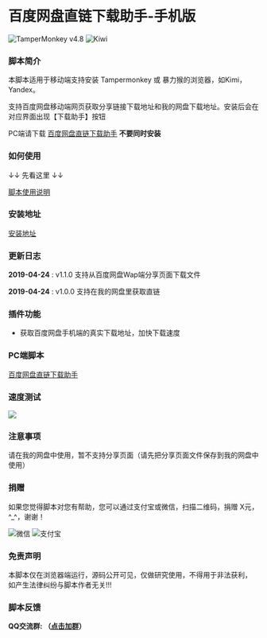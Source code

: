# 百度网盘直链下载助手-手机版
![TamperMonkey v4.8](https://img.shields.io/badge/TamperMonkey-v4.8-brightgreen.svg) ![Kiwi](https://img.shields.io/badge/Kiwi%20x64-v73.0-brightgreen.svg)

### 脚本简介
本脚本适用于移动端支持安装 Tampermonkey 或 暴力猴的浏览器，如Kimi，Yandex。

支持百度网盘移动端网页获取分享链接下载地址和我的网盘下载地址。安装后会在对应界面出现【下载助手】按钮

PC端请下载 [百度网盘直链下载助手](https://greasyfork.org/zh-CN/scripts/39504)  **不要同时安装**

### 如何使用
 ↓↓ 先看这里 ↓↓

[脚本使用说明](https://github.com/syhyz1990/baiduyun.wap/blob/master/help.md)

### 安装地址
[安装地址](https://greasyfork.org/zh-CN/scripts/382175)

### 更新日志

**2019-04-24** : v1.1.0 支持从百度网盘Wap端分享页面下载文件

**2019-04-24** : v1.0.0 支持在我的网盘里获取直链

### 插件功能
- 获取百度网盘手机端的真实下载地址，加快下载速度

### PC端脚本
[百度网盘直链下载助手](https://greasyfork.org/zh-CN/scripts/39504)

### 速度测试
![](http://ws1.sinaimg.cn/large/4db689e3ly1g2dwvstg43j20dp08sdgb.jpg)

### 注意事项
请在我的网盘中使用，暂不支持分享页面（请先把分享页面文件保存到我的网盘中使用）

### 捐赠
如果您觉得脚本对您有帮助，您可以通过支付宝或微信，扫描二维码，捐赠 X元，^_^，谢谢！
 
 ![微信](http://ww1.sinaimg.cn/large/4db689e3ly1g0ae1ogfjbj205k05yjrl.jpg) ![支付宝](http://ww1.sinaimg.cn/large/4db689e3ly1g0ae1oc3o4j205k05yweg.jpg) 

### 免责声明 
本脚本仅在浏览器端运行，源码公开可见，仅做研究使用，不得用于非法获利， 如产生法律纠纷与脚本作者无关!!!

### 脚本反馈
**QQ交流群: （[点击加群](https://jq.qq.com/?_wv=1027&k=5NY9Yrb)）**
